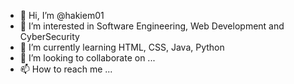 - 👋 Hi, I’m @hakiem01
- 👀 I’m interested in Software Engineering, Web Development and CyberSecurity
- 🌱 I’m currently learning HTML, CSS, Java, Python
- 💞️ I’m looking to collaborate on ...
- 📫 How to reach me ...

<!---
hakiem01/hakiem01 is a ✨ special ✨ repository because its `README.md` (this file) appears on your GitHub profile.
You can click the Preview link to take a look at your changes.
--->
